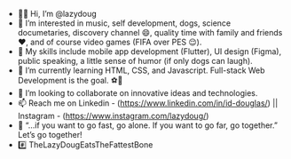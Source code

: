 - 👋🏽 Hi, I’m @lazydoug
- 👀 I’m interested in music, self development, dogs, science documetaries, discovery channel 😄, quality time with family and friends ❤️, and of course video games (FIFA over PES 😌).
- 💼 My skills include mobile app development (Flutter), UI design (Figma), public speaking, a little sense of humor (if only dogs can laugh).
- 🌱 I’m currently learning HTML, CSS, and Javascript. Full-stack Web Development is the goal. ⚽🥅
- 💞️ I’m looking to collaborate on innovative ideas and technologies.
- 📫 Reach me on Linkedin - (https://www.linkedin.com/in/id-douglas/) || Instagram - (https://www.instagram.com/lazydoug/)
- 📢 “…if you want to go fast, go alone. If you want to go far, go together.” Let’s go together!
- #️⃣ TheLazyDougEatsTheFattestBone

<!---
lazydoug/lazydoug is a ✨ special ✨ repository because its `README.md` (this file) appears on your GitHub profile.
You can click the Preview link to take a look at your changes.
--->
